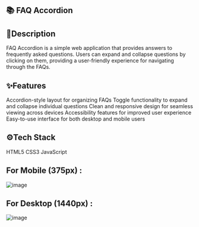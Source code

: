 ## 📚 FAQ Accordion

## 📝Description

FAQ Accordion is a simple web application that provides answers to frequently asked questions. Users can expand and collapse questions by clicking on them, providing a user-friendly experience for navigating through the FAQs.

## ✨Features

Accordion-style layout for organizing FAQs
Toggle functionality to expand and collapse individual questions
Clean and responsive design for seamless viewing across devices
Accessibility features for improved user experience
Easy-to-use interface for both desktop and mobile users

## ⚙️Tech Stack

HTML5
CSS3
JavaScript



## For Mobile (375px) :
![image](https://github.com/Vishwanathanselvamoorthy/faq-accordion-main/assets/147639866/9f1bf121-e52a-4ae2-9556-67084d249c3d)

## For Desktop (1440px) :
![image](https://github.com/Vishwanathanselvamoorthy/faq-accordion-main/assets/147639866/1c99d4bc-636c-42b2-ba5e-418c89b2d4e0)


